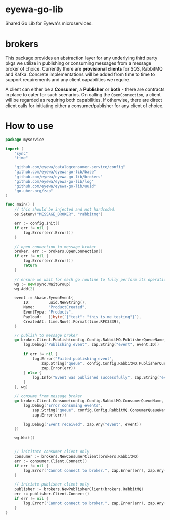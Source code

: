 # eyewa-go-lib
Shared Go Lib for Eyewa's microservices.

# brokers
This package provides an abstraction layer for any underlying third party pkgs we utilize in publishing or consuming messages from a message broker of choice. Currently there are **provisional clients** for SQS, RabbitMQ and Kafka. Concrete implementations will be added from time to time to support requirements and any client capabilities we require.

A client can either be a **Consumer**, a **Publisher** or **both** - there are contracts in place to cater for such scenarios. On calling the `OpenConnection`, a client will be regarded as requiring both capabilities. If otherwise, there are direct client calls for initiating either a consumer/publisher for any client of choice.

# How to use

```go
package myservice

import (
	"sync"
	"time"

	"github.com/eyewa/catalogconsumer-service/config"
	"github.com/eyewa/eyewa-go-lib/base"
	"github.com/eyewa/eyewa-go-lib/brokers"
	"github.com/eyewa/eyewa-go-lib/log"
	"github.com/eyewa/eyewa-go-lib/uuid"
	"go.uber.org/zap"
)

func main() {
	// this should be injected and not hardcoded.
	os.Setenv("MESSAGE_BROKER", "rabbitmq") 

	err := config.Init()
	if err != nil {
		log.Error(err.Error())
	}

	// open connection to message broker
	broker, err := brokers.OpenConnection()
	if err != nil {
		log.Error(err.Error())
		return
	}

	// ensure we wait for each go routine to fully perform its operations.
	wg := new(sync.WaitGroup)
	wg.Add(2)

	event := &base.EyewaEvent{
		ID:        uuid.NewString(),
		Name:      "ProductCreated",
		EventType: "Products",
		Payload:   []byte(`{"test": "this is me testing"}`),
		CreatedAt: time.Now().Format(time.RFC3339),
	}

	// publish to message broker
	go broker.Client.Publish(config.Config.RabbitMQ.PublisherQueueName, event, func(event *base.EyewaEvent, err error) {
		log.Debug("Publishing event", zap.String("event", event.ID))

		if err != nil {
			log.Error("Failed publishing event",
				zap.String("queue", config.Config.RabbitMQ.PublisherQueueName),
				zap.Error(err))
		} else {
			log.Info("Event was published successfully", zap.String("event", event.ID))
		}
	}, wg)

	// consume from message broker
	go broker.Client.Consume(config.Config.RabbitMQ.ConsumerQueueName, func(event *base.EyewaEvent, err error) {
		log.Debug("Error consuming events",
			zap.String("queue", config.Config.RabbitMQ.ConsumerQueueName),
			zap.Error(err))

		log.Debug("Event received", zap.Any("event", event))
	})

	wg.Wait()


	// inititate consumer client only
	consumer := brokers.NewConsumerClient(brokers.RabbitMQ)
	err := consumer.Client.Connect()
	if err != nil {
		log.Error("Cannot connect to broker.", zap.Error(err), zap.Any("client", consumer.Client))
	}

	// initiate publisher client only
	publisher := brokers.NewPublisherClient(brokers.RabbitMQ)
	err := publisher.Client.Connect()
	if err != nil {
		log.Error("Cannot connect to broker.", zap.Error(err), zap.Any("client", publisher.Client))
	}
}
```
